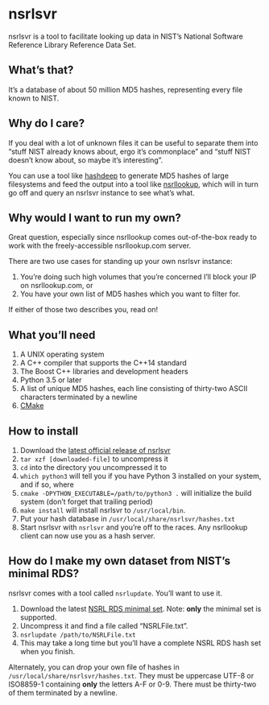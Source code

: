 # nsrlsvr

nsrlsvr is a tool to facilitate looking up data in NIST’s National Software Reference Library Reference Data Set.

## What’s that?
It’s a database of about 50 million MD5 hashes, representing every file known to NIST.

## Why do I care?
If you deal with a lot of unknown files it can be useful to separate them into “stuff NIST already knows about, ergo it’s commonplace” and “stuff NIST doesn’t know about, so maybe it’s interesting”.

You can use a tool like [hashdeep](http://hashdeep.com) to generate MD5 hashes of large filesystems and feed the output into a tool like [nsrllookup](http://rjhansen.github.io/nsrllookup), which will in turn go off and query an nsrlsvr instance to see what’s what.

## Why would I want to run my own?

Great question, especially since nsrllookup comes out-of-the-box ready to work with the freely-accessible nsrllookup.com server.

There are two use cases for standing up your own nsrlsvr instance:

1. You’re doing such high volumes that you’re concerned I’ll block your IP on nsrllookup.com, or
2. You have your own list of MD5 hashes which you want to filter for.

If either of those two describes you, read on!

## What you’ll need

1. A UNIX operating system
2. A C++ compiler that supports the C++14 standard
3. The Boost C++ libraries and development headers
4. Python 3.5 or later
5. A list of unique MD5 hashes, each line consisting of thirty-two ASCII characters terminated by a newline
6. [CMake](http://www.cmake.com)

## How to install

1. Download the [latest official release of nsrlsvr](https://github.com/rjhansen/nsrlsvr/tarball/master)
2. `tar xzf [downloaded-file]` to uncompress it
3. `cd` into the directory you uncompressed it to
4. `which python3` will tell you if you have Python 3 installed on your system, and if so, where
5. `cmake -DPYTHON_EXECUTABLE=/path/to/python3 .` will initialize the build system (don’t forget that trailing period)
6. `make install` will install nsrlsvr to `/usr/local/bin`.
7. Put your hash database in `/usr/local/share/nsrlsvr/hashes.txt`
8. Start nsrlsvr with `nsrlsvr` and you’re off to the races.  Any nsrllookup client can now use you as a hash server.

## How do I make my own dataset from NIST’s minimal RDS?

nsrlsvr comes with a tool called `nsrlupdate`.  You’ll want to use it.

1. Download the latest [NSRL RDS minimal set](http://www.nsrl.nist.gov/Downloads.htm#reduced).  Note: **only** the minimal set is supported.
2. Uncompress it and find a file called “NSRLFile.txt”.
3. `nsrlupdate /path/to/NSRLFile.txt`
4. This may take a long time but you’ll have a complete NSRL RDS hash set when you finish.

Alternately, you can drop your own file of hashes in `/usr/local/share/nsrlsvr/hashes.txt`.  They must be uppercase UTF-8 or ISO8859-1 containing **only** the letters A-F or 0-9.  There must be thirty-two of them terminated by a newline.
